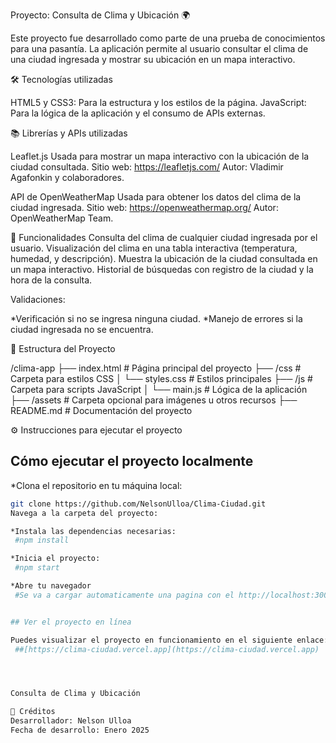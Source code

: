 Proyecto: Consulta de Clima y Ubicación 🌍

Este proyecto fue desarrollado como parte de una prueba de conocimientos para una pasantía. La aplicación permite al usuario consultar el clima de una ciudad ingresada y mostrar su ubicación en un mapa interactivo.

🛠️ Tecnologías utilizadas

HTML5 y CSS3: Para la estructura y los estilos de la página.
JavaScript: Para la lógica de la aplicación y el consumo de APIs externas.

📚 Librerías y APIs utilizadas

Leaflet.js
Usada para mostrar un mapa interactivo con la ubicación de la ciudad consultada.
Sitio web: https://leafletjs.com/
Autor: Vladimir Agafonkin y colaboradores.

API de OpenWeatherMap
Usada para obtener los datos del clima de la ciudad ingresada.
Sitio web: https://openweathermap.org/
Autor: OpenWeatherMap Team.

🚀 Funcionalidades
Consulta del clima de cualquier ciudad ingresada por el usuario.
Visualización del clima en una tabla interactiva (temperatura, humedad, y descripción).
Muestra la ubicación de la ciudad consultada en un mapa interactivo.
Historial de búsquedas con registro de la ciudad y la hora de la consulta.

Validaciones:

*Verificación si no se ingresa ninguna ciudad.
*Manejo de errores si la ciudad ingresada no se encuentra.

📂 Estructura del Proyecto

/clima-app
├── index.html          # Página principal del proyecto
├── /css                # Carpeta para estilos CSS
│   └── styles.css      # Estilos principales
├── /js                 # Carpeta para scripts JavaScript
│   └── main.js         # Lógica de la aplicación
├── /assets             # Carpeta opcional para imágenes u otros recursos
├── README.md           # Documentación del proyecto

⚙️ Instrucciones para ejecutar el proyecto

## Cómo ejecutar el proyecto localmente

*Clona el repositorio en tu máquina local:
   ```bash
   git clone https://github.com/NelsonUlloa/Clima-Ciudad.git
   Navega a la carpeta del proyecto:

*Instala las dependencias necesarias:
    #npm install

*Inicia el proyecto:
    #npm start

*Abre tu navegador
    #Se va a cargar automaticamente una pagina con el http://localhost:3000 para visualizar el proyecto en funcionamiento.


## Ver el proyecto en línea

Puedes visualizar el proyecto en funcionamiento en el siguiente enlace:  
    ##[https://clima-ciudad.vercel.app](https://clima-ciudad.vercel.app)




Consulta de Clima y Ubicación

📝 Créditos
Desarrollador: Nelson Ulloa
Fecha de desarrollo: Enero 2025